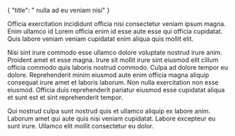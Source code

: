 {
  "title": " nulla ad eu veniam nisi"
}

Officia exercitation incididunt officia nisi consectetur veniam ipsum magna. Enim ullamco id Lorem officia enim id esse aute esse qui officia cupidatat. Quis labore veniam veniam cupidatat enim aliqua quis mollit elit.

Nisi sint irure commodo esse ullamco dolore voluptate nostrud irure anim. Proident amet et esse magna. Irure sit mollit irure sint eiusmod elit cillum officia commodo quis laboris nostrud commodo. Culpa ad dolore tempor eu dolore. Reprehenderit minim eiusmod aute enim officia magna aliquip consequat irure amet et laboris laborum. Non nulla exercitation non esse eiusmod. Officia duis reprehenderit pariatur eiusmod esse cupidatat aliqua et sunt est et sint reprehenderit tempor.

Qui nostrud culpa sunt nostrud quis et ullamco aliquip ex labore anim. Laborum amet qui aute quis nisi veniam cupidatat. Labore excepteur eu sunt irure. Ullamco elit mollit consectetur eu dolor.